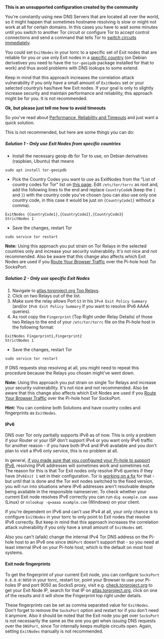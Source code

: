**This is an unsupported configuration created by the community**

You're constantly using new DNS Servers that are located all over the world, so it might happen that sometimes hostname resolving is slow or might not work at all for certain domains. In this cases you have to wait some minutes until you switch to another Tor circuit or configure Tor to accept control connections and send a command that tells Tor to [switch circuits immediately](https://superuser.com/a/139018).   

You could set `ExitNodes` in your torrc to a specific set of Exit nodes that are reliable for you or use only Exit nodes in a [specific country](http://www.b3rn3d.com/blog/2014/03/05/tor-country-codes/) (on Debian derivatives you need to have the `tor-geoipdb` package installed for that to work) and thus avoid problems with DNS lookups to some extend. 

Keep in mind that this approach increases the correlation attack vulnerability if you only have a small amount of `ExitNodes` set or your selected country/s has/have few Exit nodes. If your goal is only to slightly increase security and maintain performance and reliability, this approach might be for you. It is not recommended.

**Ok, but please just tell me how to avoid timeouts**

So you've read about [Performance, Reliability and Timeouts](#performance-reliability-and-timeouts) and just want a quick solution. 

This is not recommended, but here are some things you can do:
##### Solution 1 - Only use Exit Nodes from specific countries
 * Install the necessary geoip db for Tor to use, on Debian derivatives (raspbian, Ubuntu) that means
  ```
  sudo apt install tor-geoipdb
  ```
 * Pick the Country Codes you want to use as ExitNodes from the "List of country codes for Tor" list on [this page](http://www.b3rn3d.com/blog/2014/03/05/tor-country-codes/).
   Edit `/etc/tor/torrc` as root and, add the following lines to the end and replace `CountryCodeN` (keep the `{` and `}`) with the country code you've chosen (you can also use only one country code, in this case it would be just on `{CountryCode1}` without a comma).
  ```
  ExitNodes {CountryCode1},{CountryCode2},{CountryCode3}
  StrictNodes 1
  ```
 * Save the changes, restart Tor
   
  ```
  sudo service tor restart
  ```
  
   **Note:** Using this approach you put strain on Tor Relays in the selected countries only and increase your security vulnerability. It's not nice and not recommended. Also be aware that this change also affects which Exit Nodes are used if you [Route Your Browser Traffic](#your-browser) over the Pi-hole host Tor SocksPort.
 
##### Solution 2 - Only use specific Exit Nodes
1. Navigate to [atlas.torproject.org Top Relays](https://atlas.torproject.org/#toprelays). 
2. Click on two Relays out of the list. 
3. Make sure the relay allows Port `53` in his `IPv4 Exit Policy Summary` (and/or `IPv6 Exit Policy Summary` if you want to resolve IPv6 AAAA queries). 
4. As root copy the `Fingerprint` (Top Right under Relay Details) of those two Relays to the end of your `/etc/tor/torrc` file on the Pi-hole host in the following format:
  
  ```
  ExitNodes Fingerprint1,Fingerprint2
  StrictNodes 1
  ```
  
 * Save the changes, restart Tor
  
  ```
  sudo service tor restart
  ```
  
   If DNS requests stop resolving at all, you might need to repeat this procedure because the Relays you chosen might've went down.

  **Note:** Using this approach you put strain on single Tor Relays and increase your security vulnerability. It's not nice and not recommended. Also be aware that this change also affects which Exit Nodes are used if you [Route Your Browser Traffic](#your-browser) over the Pi-hole host Tor SocksPort.  

 **Hint:** You can combine both Solutions and have country codes and fingerprints as `ExitNodes`.  

#### IPv6
 DNS over Tor only partially supports IPv6 as of now. This is only a problem if your Router or your ISP don't support IPv4 or you want only IPv6 traffic for another reason - if you have both IPv4 and IPv6 available and you don't plan to visit a IPv6 only service, this is no problem at all.  
 
 In general, [if you made sure that you configured your Pi-hole to support IPv6](https://www.reddit.com/r/pihole/comments/7e0jg9/dns_over_tor/dq4wbry/), resolving IPv6 addresses will sometimes work and sometimes not. The reason for this is that Tor Exit nodes only resolve IPv6 queries if they have `IPv6Exit 1` set in their configuration. Tor is [working on a fix](https://trac.torproject.org/projects/tor/ticket/21311) for that - but until that is done and the Tor exit nodes switched to the fixed version, you will run into situations where IPv6 addresses aren't resolvable despite being available in the responsible nameserver. To check whether your current Exit node resolves IPv6 correctly you can run `dig example.com aaaa` (Linux) or `nslookup -q=aaaa example.com` (Windows) on your client.  
 
If you're dependent on IPv6 and can't use IPv4 at all, your only chance is to configure `ExitNodes` in your torrc to only point to Exit nodes that resolve IPv6 correctly. But keep in mind that this approach increases the correlation attack vulnerability if you only have a small amount of `ExitNodes` set.

Also you can't (afaik) change the internal IPv4 Tor DNS address on the Pi-hole host to an IPv6 one since `DNSPort` doesn't support that - so you need at least internal IPv4 on your Pi-hole host, which is the default on most host systems.
#### Exit node fingerprints
To get the fingerprint of your current Exit node, you can configure `SocksPort 0.0.0.0:9050` in your torrc, restart tor, point your Browser to use your Pi-holes IP and port 9050 as Socks5 proxy, visit e.g. [check.torproject.org](https://check.torproject.org/) to get your Exit Node IP, search for that IP on [atlas.torproject.org](https://atlas.torproject.org), click on one of the results and it will show the Fingerprint top right under details.  
 
 These fingerprints can be set as comma separated value for `ExitNodes`. Don't forget to remove the `SocksPort` option and restart tor if you don't need it anymore. Also it should be noted that the Exit node you get over `SocksPort` is not necessarily the same as the one you get when issuing DNS requests over the `DNSPort`, since Tor internally keeps multiple circuits open. Again, setting `ExitNodes` manually is not recommended.
 
